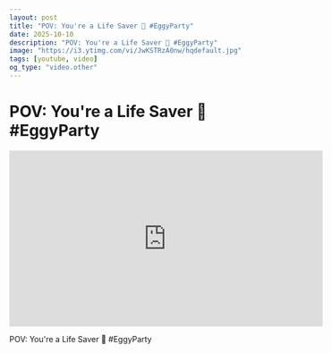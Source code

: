 ```yaml
---
layout: post
title: "POV: You're a Life Saver 🛟 #EggyParty"
date: 2025-10-10
description: "POV: You're a Life Saver 🛟 #EggyParty"
image: "https://i3.ytimg.com/vi/JwKSTRzA0nw/hqdefault.jpg"
tags: [youtube, video]
og_type: "video.other"
---
```


<script type="application/ld+json">
{
  "@context": "http://schema.org",
  "@type": "VideoObject",
  "name": "POV: You're a Life Saver \ud83d\udedf #EggyParty",
  "description": "POV: You're a Life Saver \ud83d\udedf #EggyParty",
  "thumbnailUrl": "https://i3.ytimg.com/vi/JwKSTRzA0nw/hqdefault.jpg",
  "uploadDate": "2025-10-10T12:00:41",
  "embedUrl": "https://www.youtube.com/embed/JwKSTRzA0nw",
  "publisher": {
    "@type": "Person",
    "name": "Celo Zaga"
  },
  "mainEntityOfPage": {
    "@type": "WebPage",
    "@id": "https://celozaga.github.io/2025/10/10/pov:-you're-a-life-saver-\ud83d\udedf-#eggyparty-JwKSTRzA0nw.html"
  },
  "duration": "PT0M0S"
}
</script>

<script type="application/ld+json">
{
  "@context": "http://schema.org",
  "@type": "BlogPosting",
  "headline": "POV: You're a Life Saver \ud83d\udedf #EggyParty",
  "image": "https://i3.ytimg.com/vi/JwKSTRzA0nw/hqdefault.jpg",
  "publisher": {
    "@type": "Person",
    "name": "Celo Zaga"
  },
  "url": "https://celozaga.github.io/2025/10/10/pov:-you're-a-life-saver-\ud83d\udedf-#eggyparty-JwKSTRzA0nw.html",
  "datePublished": "2025-10-10T12:00:41",
  "dateCreated": "2025-10-10T12:00:41",
  "dateModified": "2025-10-10T12:00:41",
  "description": "POV: You're a Life Saver \ud83d\udedf #EggyParty",
  "author": {
    "@type": "Person",
    "name": "Celo Zaga"
  },
  "mainEntityOfPage": {
    "@type": "WebPage",
    "@id": "https://celozaga.github.io/2025/10/10/pov:-you're-a-life-saver-\ud83d\udedf-#eggyparty-JwKSTRzA0nw.html"
  }
}
</script>

<h1 class="youtube-post-title">POV: You're a Life Saver 🛟 #EggyParty</h1>

<iframe width="560" height="315" src="https://www.youtube.com/embed/JwKSTRzA0nw" class="youtube-post-embed" frameborder="0" allowfullscreen></iframe>

<p class="youtube-post-description">POV: You're a Life Saver 🛟 #EggyParty</p>

